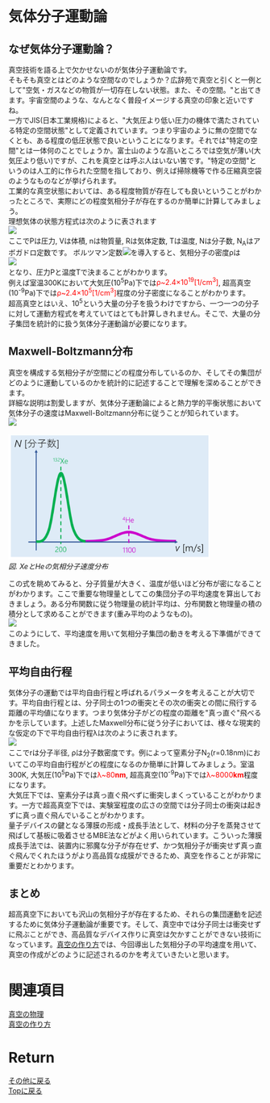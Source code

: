 <!-- Google tag (gtag.js) -->
<script async src="https://www.googletagmanager.com/gtag/js?id=G-8P412RLRC8"></script>
<script>
  window.dataLayer = window.dataLayer || [];
  function gtag(){dataLayer.push(arguments);}
  gtag('js', new Date());

  gtag('config', 'G-8P412RLRC8');
</script>

# 気体分子運動論
## なぜ気体分子運動論？
真空技術を語る上で欠かせないのが気体分子運動論です。<br>
そもそも真空とはどのような空間なのでしょうか？広辞苑で真空と引くと一例として"空気・ガスなどの物質が一切存在しない状態。また、その空間。"と出てきます。宇宙空間のような、なんとなく普段イメージする真空の印象と近いですね。<br>
一方でJIS(日本工業規格)によると、"大気圧より低い圧力の機体で満たされている特定の空間状態"として定義されています。つまり宇宙のように無の空間でなくとも、ある程度の低圧状態で良いということになります。それでは"特定の空間"とは一体何のことでしょうか。富士山のような高いところでは空気が薄い(大気圧より低い)ですが、これを真空とは呼ぶ人はいない筈です。"特定の空間"というのは人工的に作られた空間を指しており、例えば掃除機等で作る圧縮真空袋のようなものなどが挙げられます。<br>
工業的な真空状態においては、ある程度物質が存在しても良いということがわかったところで、実際にどの程度気相分子が存在するのか簡単に計算してみましょう。<br>
理想気体の状態方程式は次のように表されます<br>
<img src="https://latex.codecogs.com/gif.latex?\bg_black&space;\fn_cs&space;{\color{Green}&space;PV&space;=&space;nRT&space;=&space;\frac{N}{N_{\rm&space;A}}RT}"/><br>
ここでPは圧力, Vは体積, nは物質量, Rは気体定数, Tは温度, Nは分子数, N<sub>A</sub>はアボガドロ定数です。
ボルツマン定数<img src="https://latex.codecogs.com/gif.latex?\inline&space;\bg_black&space;\fn_cs&space;{\color{Green}&space;k_{\rm&space;B}=\frac{R}{N_{\rm&space;A}}}"/>を導入すると、気相分子の密度ρは<br>
<img src="https://latex.codecogs.com/gif.latex?\inline&space;\bg_black&space;\fn_cs&space;{\color{Green}&space;\rho&space;=&space;\frac{N}{V}=\frac{N_{\rm&space;A}P}{RT}=\frac{P}{k_{\rm&space;B}T}}"/><br>
となり、圧力Pと温度Tで決まることがわかります。<br>
例えば室温300Kにおいて大気圧(10<sup>5</sup>Pa)下では<span style="color: red; ">ρ~2.4×10<sup>19</sup>[1/cm<sup>3</sup>]</span>, 超高真空(10<sup>-9</sup>Pa)下では<span style="color: red; ">ρ~2.4×10<sup>5</sup>[1/cm<sup>3</sup>]</span>程度の分子密度になることがわかります。<br>
超高真空とはいえ、10<sup>5</sup>という大量の分子を扱うわけですから、一つ一つの分子に対して運動方程式を考えていてはとても計算しきれません。そこで、大量の分子集団を統計的に扱う気体分子運動論が必要になります。<br>

## Maxwell-Boltzmann分布
真空を構成する気相分子が空間にどの程度分布しているのか、そしてその集団がどのように運動しているのかを統計的に記述することで理解を深めることができます。<br>
詳細な説明は割愛しますが、気体分子運動論によると熱力学的平衡状態において気体分子の速度はMaxwell-Boltzmann分布に従うことが知られています。<br>
<img src="https://latex.codecogs.com/gif.latex?\bg_black&space;\fn_cs&space;{\color{Green}&space;f(v)=\frac{4}{\sqrt{\pi}}(\frac{m}{2k_{\rm&space;B}T})^{\frac{3}{2}}v^{2}exp(-\frac{mv^{2}}{2k_{\rm&space;B}T})}"/><br>
<p>
<img src="./bunpu.png" width="400px" title="circuit"><br>
<em>図. XeとHeの気相分子速度分布</em>
</p>
この式を眺めてみると、分子質量が大きく、温度が低いほど分布が密になることがわかります。ここで重要な物理量としてこの集団分子の平均速度を算出しておきましょう。ある分布関数に従う物理量の統計平均は、分布関数と物理量の積の積分として求めることができます(重み平均のようなもの)。<br>
<img src="https://latex.codecogs.com/gif.latex?\bg_black&space;\fn_cs&space;{\color{Green}&space;\begin{align*}&space;\bar{v}&=\int_{\0}^{\infty}vf(v)dv&space;\\&=&space;\frac{4}{\pi}(\frac{m}{2k_{\rm&space;B}T})^{\frac{3}{2}}\left&space;\{\left&space;[-\frac{k_{\rm&space;B}T}{m}v^{2}e^{-\frac{mv^{2}}{2k_{\rm&space;B}T}}&space;\right&space;]^{\infty}_{0}&plus;\frac{2k_{\rm&space;B}T}{m}\int_{\0}^{\infty}ve^{-\frac{mv^{2}}{2k_{\rm&space;B}T}}dv&space;\right&space;\}&space;\\&=&space;\frac{4}{\pi}(\frac{m}{2k_{\rm&space;B}T})^{\frac{3}{2}}\left&space;\{\frac{2k_{\rm&space;B}T}{m}\left&space;[-\frac{k_{\rm&space;B}T}{m}v^{2}e^{-\frac{mv^{2}}{2k_{\rm&space;B}T}}&space;\right&space;]^{\infty}_{0}\right&space;\}&space;\\&=&space;\sqrt{\frac{8k_{\rm&space;B}T}{\pi&space;m}}&space;\end{}}"/><br>
このようにして、平均速度を用いて気相分子集団の動きを考える下準備ができてきました。<br>

## 平均自由行程
気体分子の運動では平均自由行程と呼ばれるパラメータを考えることが大切です。平均自由行程とは、分子同士の1つの衝突とその次の衝突との間に飛行する距離の平均値になります。つまり気体分子がどの程度の距離を"真っ直ぐ"飛べるかを示しています。上述したMaxwell分布に従う分子においては、様々な現実的な仮定の下で平均自由行程λは次のように表されます。<br>
<img src="https://latex.codecogs.com/gif.latex?\inline&space;\bg_black&space;\fn_cs&space;{\color{Green}&space;\lambda&space;=\frac{1}{4\sqrt{2}\pi&space;r^{2}\rho}}"/><br>
ここでrは分子半径, ρは分子数密度です。例によって窒素分子N<sub>2</sub>(r=0.18nm)においてこの平均自由行程がどの程度になるのか簡単に計算してみましょう。室温300K, 大気圧(10<sup>5</sup>Pa)下では<span style="color: red; ">λ~80<b>nm</b></span>, 超高真空(10<sup>-9</sup>Pa)下では<span style="color: red; ">λ~8000<b>km</b></span>程度になります。<br>
大気圧下では、窒素分子は真っ直ぐ飛べずに衝突しまくっていることがわかります。一方で超高真空下では、実験室程度の広さの空間では分子同士の衝突は起きずに真っ直ぐ飛んでいることがわかります。<br>
量子デバイスの鍵となる薄膜の形成・成長手法として、材料の分子を蒸発させて飛ばして基板に吸着させるMBE法などがよく用いられています。こういった薄膜成長手法では、装置内に邪魔な分子が存在せず、かつ気相分子が衝突せず真っ直ぐ飛んでくれたほうがより高品質な成膜ができるため、真空を作ることが非常に重要だとわかります。

## まとめ
超高真空下においても沢山の気相分子が存在するため、それらの集団運動を記述するために気体分子運動論が重要です。そして、真空中では分子同士は衝突せずに飛ぶことができ、高品質なデバイス作りに真空は欠かすことができない技術になっています。[真空の作り方](./makeshinku.md)では、今回導出した気相分子の平均速度を用いて、真空の作成がどのように記述されるのかを考えていきたいと思います。

# 関連項目
[真空の物理](./vacuum.md)<br>
[真空の作り方](./makeshinku.md)

# Return
[その他に戻る](../others.md)<br>
[Topに戻る](https://motoyashinozaki.github.io/minidora/)